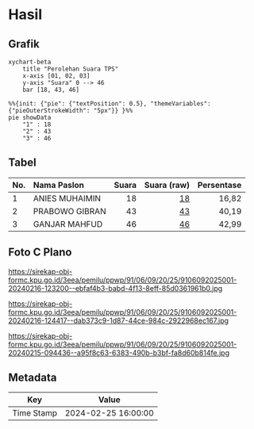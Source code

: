 # Hasil

## Grafik

```mermaid
xychart-beta
    title "Perolehan Suara TPS"
    x-axis [01, 02, 03]
    y-axis "Suara" 0 --> 46
    bar [18, 43, 46]
```

```mermaid
%%{init: {"pie": {"textPosition": 0.5}, "themeVariables": {"pieOuterStrokeWidth": "5px"}} }%%
pie showData
    "1" : 18
    "2" : 43
    "3" : 46
```

## Tabel

| No. | Nama Paslon    | Suara | Suara (raw) | Persentase |
|:--- |:-------------- | -----:| -----------:| ----------:|
| 1   | ANIES MUHAIMIN | 18    | [18][p-1]   | 16,82      |
| 2   | PRABOWO GIBRAN | 43    | [43][p-2]   | 40,19      |
| 3   | GANJAR MAHFUD  | 46    | [46][p-3]   | 42,99      |


[p-1]: https://github.com/gigit-pemilu/pemilu-2024-91-papua/blob/main/pilpres/hitung-suara/sub/91-papua/sub/06-biak-numfor/sub/09-warsa/sub/2025-manbeori/sub/001-tps/sub/paslon-1.txt
[p-2]: https://github.com/gigit-pemilu/pemilu-2024-91-papua/blob/main/pilpres/hitung-suara/sub/91-papua/sub/06-biak-numfor/sub/09-warsa/sub/2025-manbeori/sub/001-tps/sub/paslon-2.txt
[p-3]: https://github.com/gigit-pemilu/pemilu-2024-91-papua/blob/main/pilpres/hitung-suara/sub/91-papua/sub/06-biak-numfor/sub/09-warsa/sub/2025-manbeori/sub/001-tps/sub/paslon-3.txt

## Foto C Plano

https://sirekap-obj-formc.kpu.go.id/3eea/pemilu/ppwp/91/06/09/20/25/9106092025001-20240216-123200--ebfaf4b3-babd-4f13-8eff-85d0361961b0.jpg

https://sirekap-obj-formc.kpu.go.id/3eea/pemilu/ppwp/91/06/09/20/25/9106092025001-20240216-124417--dab373c9-1d87-44ce-984c-2922968ec167.jpg

https://sirekap-obj-formc.kpu.go.id/3eea/pemilu/ppwp/91/06/09/20/25/9106092025001-20240215-094436--a95f8c63-6383-490b-b3bf-fa8d60b814fe.jpg


## Metadata

| Key        | Value               |
| ---------- | ------------------- |
| Time Stamp | 2024-02-25 16:00:00 |



